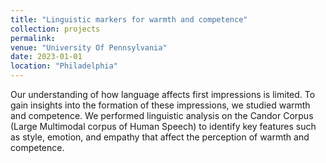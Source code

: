 ```yaml
---
title: "Linguistic markers for warmth and competence"
collection: projects
permalink:
venue: "University Of Pennsylvania"
date: 2023-01-01
location: "Philadelphia"
---
```


Our understanding of how language affects first impressions is limited. To gain insights
into the formation of these impressions, we studied warmth and competence. We performed linguistic analysis
on the Candor Corpus (Large Multimodal corpus of Human Speech) to identify key
features such as style, emotion, and empathy that affect the perception of warmth
and competence.